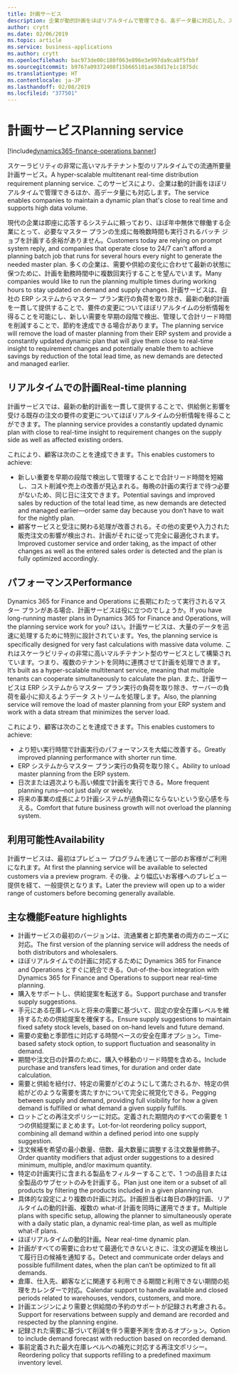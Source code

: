```yaml
---
title: 計画サービス
description: 企業が動的計画をほぼリアルタイムで管理できる、高データ量に対応した、スケーラビリティの非常に高いマルチテナント型のリアルタイムでの流通所要量計画サービス。
author: crytt
ms.date: 02/06/2019
ms.topic: article
ms.service: business-applications
ms.author: crytt
ms.openlocfilehash: bac973de00c180f063e896e3e997da9ca8f5fbbf
ms.sourcegitcommit: b9767a09372408f15b665101ae38d17e1c1875dc
ms.translationtype: HT
ms.contentlocale: ja-JP
ms.lasthandoff: 02/08/2019
ms.locfileid: "377501"
---
```

#  <a name="planning-service"></a><span data-ttu-id="f20dc-103">計画サービス</span><span class="sxs-lookup"><span data-stu-id="f20dc-103">Planning service</span></span>
[!include[dynamics365-finance-operations banner](../includes/dynamics365-finance-operations.md)]



<span data-ttu-id="f20dc-104">スケーラビリティの非常に高いマルチテナント型のリアルタイムでの流通所要量計画サービス。</span><span class="sxs-lookup"><span data-stu-id="f20dc-104">A hyper-scalable multitenant real-time distribution requirement planning service.</span></span> <span data-ttu-id="f20dc-105">このサービスにより、企業は動的計画をほぼリアルタイムで管理できるほか、高データ量にも対応します。</span><span class="sxs-lookup"><span data-stu-id="f20dc-105">The service enables companies to maintain a dynamic plan that's close to real time and supports high data volume.</span></span> 

<span data-ttu-id="f20dc-106">現代の企業は即座に応答するシステムに頼っており、ほぼ年中無休で稼働する企業にとって、必要なマスター プランの生成に毎晩数時間も実行されるバッチ ジョブを計画する余裕がありません。</span><span class="sxs-lookup"><span data-stu-id="f20dc-106">Customers today are relying on prompt system reply, and companies that operate close to 24/7 can't afford a planning batch job that runs for several hours every night to generate the needed master plan.</span></span> <span data-ttu-id="f20dc-107">多くの企業は、需要や供給の変化に合わせて最新の状態に保つために、計画を勤務時間中に複数回実行することを望んでいます。</span><span class="sxs-lookup"><span data-stu-id="f20dc-107">Many companies would like to run the planning multiple times during working hours to stay updated on demand and supply changes.</span></span> <span data-ttu-id="f20dc-108">計画サービスは、自社の ERP システムからマスター プラン実行の負荷を取り除き、最新の動的計画を一貫して提供することで、要件の変更についてほぼリアルタイムの分析情報を得ることを可能にし、新しい需要を早期の段階で検出、管理して合計リード時間を削減することで、節約を達成できる場合があります。</span><span class="sxs-lookup"><span data-stu-id="f20dc-108">The planning service will remove the load of master planning from their ERP system and provide a constantly updated dynamic plan that will give them close to real-time insight to requirement changes and potentially enable them to achieve savings by reduction of the total lead time, as new demands are detected and managed earlier.</span></span>  

## <a name="real-time-planning"></a><span data-ttu-id="f20dc-109">リアルタイムでの計画</span><span class="sxs-lookup"><span data-stu-id="f20dc-109">Real-time planning</span></span>
<span data-ttu-id="f20dc-110">計画サービスでは、最新の動的計画を一貫して提供することで、供給側と影響を受ける既存の注文の要件の変更についてほぼリアルタイムの分析情報を得ることができます。</span><span class="sxs-lookup"><span data-stu-id="f20dc-110">The planning service provides a constantly updated dynamic plan with close to real-time insight to requirement changes on the supply side as well as affected existing orders.</span></span>

<span data-ttu-id="f20dc-111">これにより、顧客は次のことを達成できます。</span><span class="sxs-lookup"><span data-stu-id="f20dc-111">This enables customers to achieve:</span></span>

-   <span data-ttu-id="f20dc-112">新しい重要を早期の段階で検出して管理することで合計リード時間を短縮し、コスト削減や売上の改善が見込まれる。毎晩の計画の実行まで待つ必要がないため、同じ日に注文できます。</span><span class="sxs-lookup"><span data-stu-id="f20dc-112">Potential savings and improved sales by reduction of the total lead time, as new demands are detected and managed earlier—order same day because you don’t have to wait for the nightly plan.</span></span>
-   <span data-ttu-id="f20dc-113">顧客サービスと受注に関わる処理が改善される。その他の変更や入力された販売注文の影響が検出され、計画がそれに従って完全に最適化されます。</span><span class="sxs-lookup"><span data-stu-id="f20dc-113">Improved customer service and order taking, as the impact of other changes as well as the entered sales order is detected and the plan is fully optimized accordingly.</span></span>

## <a name="performance"></a><span data-ttu-id="f20dc-114">パフォーマンス</span><span class="sxs-lookup"><span data-stu-id="f20dc-114">Performance</span></span>

<span data-ttu-id="f20dc-115">Dynamics 365 for Finance and Operations に長期にわたって実行されるマスター プランがある場合、計画サービスは役に立つのでしょうか。</span><span class="sxs-lookup"><span data-stu-id="f20dc-115">If you have long-running master plans in Dynamics 365 for Finance and Operations, will the planning service work for you?</span></span> <span data-ttu-id="f20dc-116">はい。計画サービスは、大量のデータを迅速に処理するために特別に設計されています。</span><span class="sxs-lookup"><span data-stu-id="f20dc-116">Yes, the planning service is specifically designed for very fast calculations with massive data volume.</span></span> <span data-ttu-id="f20dc-117">これはスケーラビリティの非常に高いマルチテナント型のサービスとして構築されています。つまり、複数のテナントを同時に連携させて計画を処理できます。</span><span class="sxs-lookup"><span data-stu-id="f20dc-117">It’s built as a hyper-scalable multitenant service, meaning that multiple tenants can cooperate simultaneously to calculate the plan.</span></span> <span data-ttu-id="f20dc-118">また、計画サービスは ERP システムからマスター プラン実行の負荷を取り除き、サーバーの負荷を最小に抑えるようデータ ストリームを処理します。</span><span class="sxs-lookup"><span data-stu-id="f20dc-118">Also, the planning service will remove the load of master planning from your ERP system and work with a data stream that minimizes the server load.</span></span> 

<span data-ttu-id="f20dc-119">これにより、顧客は次のことを達成できます。</span><span class="sxs-lookup"><span data-stu-id="f20dc-119">This enables customers to achieve:</span></span>

-   <span data-ttu-id="f20dc-120">より短い実行時間で計画実行のパフォーマンスを大幅に改善する。</span><span class="sxs-lookup"><span data-stu-id="f20dc-120">Greatly improved planning performance with shorter run time.</span></span>
-   <span data-ttu-id="f20dc-121">ERP システムからマスター プラン実行の負荷を取り除く。</span><span class="sxs-lookup"><span data-stu-id="f20dc-121">Ability to unload master planning from the ERP system.</span></span>
-   <span data-ttu-id="f20dc-122">日次または週次よりも高い頻度で計画を実行できる。</span><span class="sxs-lookup"><span data-stu-id="f20dc-122">More frequent planning runs—not just daily or weekly.</span></span>
-   <span data-ttu-id="f20dc-123">将来の事業の成長により計画システムが過負荷にならないという安心感を与える。</span><span class="sxs-lookup"><span data-stu-id="f20dc-123">Comfort that future business growth will not overload the planning system.</span></span>

## <a name="availability"></a><span data-ttu-id="f20dc-124">利用可能性</span><span class="sxs-lookup"><span data-stu-id="f20dc-124">Availability</span></span>
<span data-ttu-id="f20dc-125">計画サービスは、最初はプレビュー プログラムを通じて一部のお客様がご利用になれます。</span><span class="sxs-lookup"><span data-stu-id="f20dc-125">At first the planning service will be available to selected customers via a preview program.</span></span> <span data-ttu-id="f20dc-126">その後、より幅広いお客様へのプレビュー提供を経て、一般提供となります。</span><span class="sxs-lookup"><span data-stu-id="f20dc-126">Later the preview will open up to a wider range of customers before becoming generally available.</span></span> 

## <a name="feature-highlights"></a><span data-ttu-id="f20dc-127">主な機能</span><span class="sxs-lookup"><span data-stu-id="f20dc-127">Feature highlights</span></span>

*   <span data-ttu-id="f20dc-128">計画サービスの最初のバージョンは、流通業者と卸売業者の両方のニーズに対応。</span><span class="sxs-lookup"><span data-stu-id="f20dc-128">The first version of the planning service will address the needs of both distributors and wholesalers.</span></span>
* <span data-ttu-id="f20dc-129">ほぼリアルタイムでの計画に対応するために Dynamics 365 for Finance and Operations とすぐに統合できる。</span><span class="sxs-lookup"><span data-stu-id="f20dc-129">Out-of-the-box integration with Dynamics 365 for Finance and Operations to support near real-time planning.</span></span>
*   <span data-ttu-id="f20dc-130">購入をサポートし、供給提案を転送する。</span><span class="sxs-lookup"><span data-stu-id="f20dc-130">Support purchase and transfer supply suggestions.</span></span>
*   <span data-ttu-id="f20dc-131">手元にある在庫レベルと将来の需要に基づいて、固定の安全在庫レベルを維持するための供給提案を確保する。</span><span class="sxs-lookup"><span data-stu-id="f20dc-131">Ensure supply suggestions to maintain fixed safety stock levels, based on on-hand levels and future demand.</span></span>
*   <span data-ttu-id="f20dc-132">需要の変動と季節性に対応する時間ベースの安全在庫オプション。</span><span class="sxs-lookup"><span data-stu-id="f20dc-132">Time-based safety stock option, to support fluctuation and seasonality in demand.</span></span>
*   <span data-ttu-id="f20dc-133">期間や注文日の計算のために、購入や移動のリード時間を含める。</span><span class="sxs-lookup"><span data-stu-id="f20dc-133">Include purchase and transfers lead times, for duration and order date calculation.</span></span>
*   <span data-ttu-id="f20dc-134">需要と供給を紐付け、特定の需要がどのようにして満たされるか、特定の供給がどのような需要を満たすかについて完全に視覚化できる。</span><span class="sxs-lookup"><span data-stu-id="f20dc-134">Pegging between supply and demand, providing full visibility for how a given demand is fulfilled or what demand a given supply fulfills.</span></span>
*   <span data-ttu-id="f20dc-135">ロットごとの再注文ポリシーに対応。定義された期間内のすべての需要を 1 つの供給提案にまとめます。</span><span class="sxs-lookup"><span data-stu-id="f20dc-135">Lot-for-lot reordering policy support, combining all demand within a defined period into one supply suggestion.</span></span>
*   <span data-ttu-id="f20dc-136">注文候補を希望の最小数量、倍数、最大数量に調整する注文数量修飾子。</span><span class="sxs-lookup"><span data-stu-id="f20dc-136">Order quantity modifiers that adjust order suggestions to a desired minimum, multiple, and/or maximum quantity.</span></span> 
*   <span data-ttu-id="f20dc-137">特定の計画実行に含まれる製品をフィルターすることで、1 つの品目または全製品のサブセットのみを計画する。</span><span class="sxs-lookup"><span data-stu-id="f20dc-137">Plan just one item or a subset of all products by filtering the products included in a given planning run.</span></span>
*   <span data-ttu-id="f20dc-138">具体的な設定により複数の計画に対応。計画担当者は毎日の静的計画、リアルタイムの動的計画、複数の what-if 計画を同時に運用できます。</span><span class="sxs-lookup"><span data-stu-id="f20dc-138">Multiple plans with specific setup, allowing the planner to simultaneously operate with a daily static plan, a dynamic real-time plan, as well as multiple what-if plans.</span></span>
*   <span data-ttu-id="f20dc-139">ほぼリアルタイムの動的計画。</span><span class="sxs-lookup"><span data-stu-id="f20dc-139">Near real-time dynamic plan.</span></span>
* <span data-ttu-id="f20dc-140">計画がすべての需要に合わせて最適化できないときに、注文の遅延を検出して履行日の候補を通知する。</span><span class="sxs-lookup"><span data-stu-id="f20dc-140">Detect and communicate order delays and possible fulfillment dates, when the plan can’t be optimized to fit all demands.</span></span>
*   <span data-ttu-id="f20dc-141">倉庫、仕入先、顧客などに関連する利用できる期間と利用できない期間の処理をカレンダーで対応。</span><span class="sxs-lookup"><span data-stu-id="f20dc-141">Calendar support to handle available and closed periods related to warehouses, vendors, customers, and more.</span></span>
*   <span data-ttu-id="f20dc-142">計画エンジンにより需要と供給間の予約のサポートが記録され考慮される。</span><span class="sxs-lookup"><span data-stu-id="f20dc-142">Support for reservations between supply and demand are recorded and respected by the planning engine.</span></span>
*   <span data-ttu-id="f20dc-143">記録された需要に基づいて削減を伴う需要予測を含めるオプション。</span><span class="sxs-lookup"><span data-stu-id="f20dc-143">Option to include demand forecast with reduction based on recorded demand.</span></span>
*   <span data-ttu-id="f20dc-144">事前定義された最大在庫レベルへの補充に対応する再注文ポリシー。</span><span class="sxs-lookup"><span data-stu-id="f20dc-144">Reordering policy that supports refilling to a predefined maximum inventory level.</span></span>

